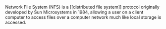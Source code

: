 Network File System (NFS) is a [[distributed file system]] protocol originally developed by Sun Microsystems in 1984, allowing a user on a client computer to access files over a computer network much like local storage is accessed.